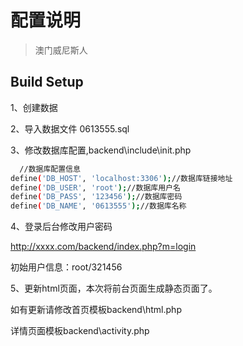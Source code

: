 # 配置说明
> 澳门威尼斯人

## Build Setup

1、创建数据

2、导入数据文件 0613555.sql

3、修改数据库配置,backend\include\init.php

``` bash
  //数据库配置信息
define('DB_HOST', 'localhost:3306');//数据库链接地址
define('DB_USER', 'root');//数据库用户名
define('DB_PASS', '123456');//数据库密码
define('DB_NAME', '0613555');//数据库名称
```
4、登录后台修改用户密码

http://xxxx.com/backend/index.php?m=login

初始用户信息：root/321456

5、更新html页面，本次将前台页面生成静态页面了。

如有更新请修改首页模板backend\html.php

详情页面模板backend\activity.php

